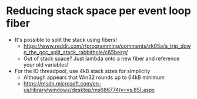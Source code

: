 <!-- TITLE: Scribbles -->
<!-- SUBTITLE: Simply various thoughts and ideas -->

# Reducing stack space per event loop fiber
* It's possible to split the stack using fibers!
	* https://www.reddit.com/r/programming/comments/zk05a/a_trip_down_the_gcc_split_stack_rabbithole/c65bezg/
	* Out of stack space? Just lambda onto a new fiber and reference your old variables!
* For the IO threadpool, use 4kB stack sizes for simplicity
	* Although appears that Win32 rounds up to 64kB minimum
	* https://msdn.microsoft.com/en-us/library/windows/desktop/ms686774(v=vs.85).aspx